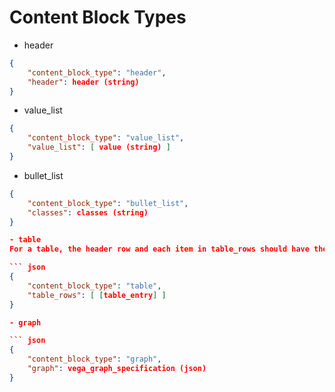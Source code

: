 # Content Block Types

- header

``` json
{
    "content_block_type": "header",
    "header": header (string)
}
```

- value_list

``` json
{
    "content_block_type": "value_list",
    "value_list": [ value (string) ]
}
```

- bullet_list

``` json
{
    "content_block_type": "bullet_list",
    "classes": classes (string)
}

- table
For a table, the header row and each item in table_rows should have the same number of elements

``` json
{
    "content_block_type": "table",
    "table_rows": [ [table_entry] ]
}

- graph

``` json
{
    "content_block_type": "graph",
    "graph": vega_graph_specification (json)
}
```
